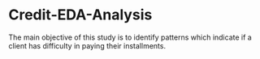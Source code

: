 # Credit-EDA-Analysis

The main objective of this study is to identify patterns  which indicate if a client has difficulty in paying their  installments.
